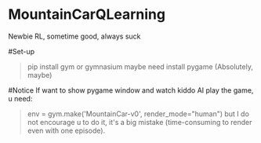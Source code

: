 # MountainCarQLearning
Newbie RL, sometime good, always suck

#Set-up
> pip install gym or gymnasium
maybe need install pygame (Absolutely, maybe)

#Notice
If want to show pygame window and watch kiddo AI play the game, u need:
> env = gym.make('MountainCar-v0', render_mode="human")
but I do not encourage u to do it, it's a big mistake (time-consuming to render even with one episode). 